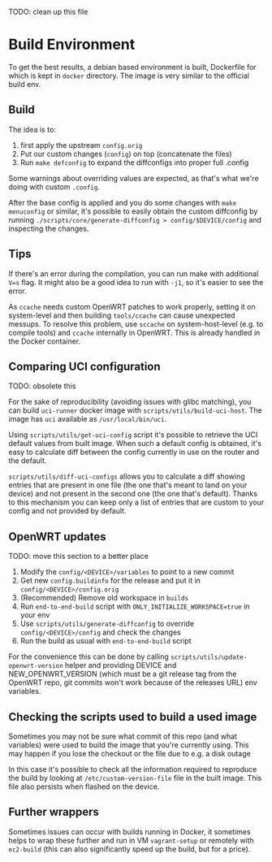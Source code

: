 TODO: clean up this file

# Build Environment

To get the best results, a debian based environment is built, Dockerfile for which is kept in `docker` directory.
The image is very similar to the official build env.

## Build

The idea is to:

1. first apply the upstream `config.orig`
2. Put our custom changes (`config`) on top (concatenate the files)
3. Run `make defconfig` to expand the diffconfigs into proper full .config

Some warnings about overriding values are expected, as that's what we're doing with custom `.config`.

After the base config is applied and you do some changes with `make menuconfig` or similar, it's possible to easily obtain the custom diffconfig by running `./scripts/core/generate-diffconfig > config/$DEVICE/config` and inspecting the changes.

## Tips

If there's an error during the compilation, you can run make with additional `V=s` flag.
It might also be a good idea to run with `-j1`, so it's easier to see the error.

As `ccache` needs custom OpenWRT patches to work properly, setting it on system-level and then building `tools/ccache` can cause unexpected messups.
To resolve this problem, use `sccache` on system-host-level (e.g. to compile tools) and `ccache` internally in OpenWRT.
This is already handled in the Docker container.

## Comparing UCI configuration

TODO: obsolete this

For the sake of reproducibility (avoiding issues with glibc matching), you can build `uci-runner` docker image with `scripts/utils/build-uci-host`.
The image has `uci` available as `/usr/local/bin/uci`.

Using `scripts/utils/get-uci-config` script it's possible to retrieve the UCI default values from built image.
When such a default config is obtained, it's easy to calculate diff between the config currently in use on the router and the default.

`scripts/utils/diff-uci-configs` allows you to calculate a diff showing entries that are present in one file (the one that's meant to land on your device) and not present in the second one (the one that's default).
Thanks to this mechanism you can keep only a list of entries that are custom to your config and not provided by default.

## OpenWRT updates

TODO: move this section to a better place

1. Modify the `config/<DEVICE>/variables` to point to a new commit
2. Get new `config.buildinfo` for the release and put it in `config/<DEVICE>/config.orig`
3. (Recommended) Remove old workspace in `builds`
4. Run `end-to-end-build` script with `ONLY_INITIALIZE_WORKSPACE=true` in your env
5. Use `scripts/utils/generate-diffconfig` to override `config/<DEVICE>/config` and check the changes
6. Run the build as usual with `end-to-end-build` script

For the convenience this can be done by calling `scripts/utils/update-openwrt-version`
helper and providing DEVICE and NEW_OPENWRT_VERSION (which must be a git release tag from the OpenWRT repo, git commits won't work because of the releases URL) env variables.

## Checking the scripts used to build a used image

Sometimes you may not be sure what commit of this repo (and what variables) were used to build the image that you're currently using.
This may happen if you lose the checkout or the file due to e.g. a disk outage

In this case it's possible to check all the information required to reproduce the build by looking at `/etc/custom-version-file` file in the built image.
This file also persists when flashed on the device.

## Further wrappers

Sometimes issues can occur with builds running in Docker, it sometimes helps to wrap these further and run in VM `vagrant-setup` or remotely with `ec2-build` (this can also significantly speed up the build, but for a price).
